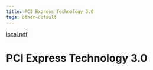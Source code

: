 ```yaml
---
title: PCI Express Technology 3.0
tags: other-default
---
```


[local pdf](../../../pdfs/PCI%20Express%20Technology%203.0.pdf)

# PCI Express Technology 3.0
